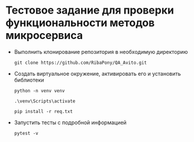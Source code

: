 # Тестовое задание для проверки функциональности методов микросервиса
* Выполнить клонирование репозитория в необходимую директорию
  
  ```git clone https://github.com/RibaPony/QA_Avito.git```

* Создать виртуальное окружение, активировать его и установить библиотеки

  ```python -n venv venv```
  
  ```.\venv\Scripts\activate```
  
  ```pip install -r req.txt```

* Запустить тесты с подробной информацией
  
  ```pytest -v```
